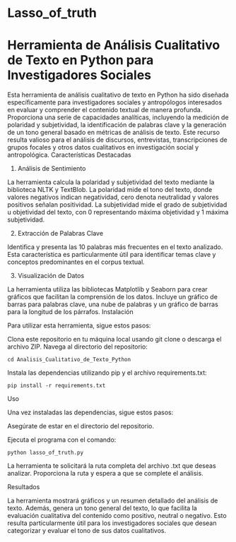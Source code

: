 # Lasso_of_truth

# Herramienta de Análisis Cualitativo de Texto en Python para Investigadores Sociales

Esta herramienta de análisis cualitativo de texto en Python ha sido diseñada específicamente para investigadores sociales y antropólogos interesados en evaluar y comprender el contenido textual de manera profunda. Proporciona una serie de capacidades analíticas, incluyendo la medición de polaridad y subjetividad, la identificación de palabras clave y la generación de un tono general basado en métricas de análisis de texto. Este recurso resulta valioso para el análisis de discursos, entrevistas, transcripciones de grupos focales y otros datos cualitativos en investigación social y antropológica.
Características Destacadas

1. Análisis de Sentimiento

La herramienta calcula la polaridad y subjetividad del texto mediante la biblioteca NLTK y TextBlob. La polaridad mide el tono del texto, donde valores negativos indican negatividad, cero denota neutralidad y valores positivos señalan positividad. La subjetividad mide el grado de subjetividad u objetividad del texto, con 0 representando máxima objetividad y 1 máxima subjetividad.

2. Extracción de Palabras Clave

Identifica y presenta las 10 palabras más frecuentes en el texto analizado. Esta característica es particularmente útil para identificar temas clave y conceptos predominantes en el corpus textual.

3. Visualización de Datos

La herramienta utiliza las bibliotecas Matplotlib y Seaborn para crear gráficos que facilitan la comprensión de los datos. Incluye un gráfico de barras para palabras clave, una nube de palabras y un gráfico de barras para la longitud de los párrafos.
Instalación

Para utilizar esta herramienta, sigue estos pasos:

Clona este repositorio en tu máquina local usando git clone o descarga el archivo ZIP.
Navega al directorio del repositorio:

    cd Analisis_Cualitativo_de_Texto_Python

Instala las dependencias utilizando pip y el archivo requirements.txt:

    pip install -r requirements.txt

Uso

Una vez instaladas las dependencias, sigue estos pasos:

  Asegúrate de estar en el directorio del repositorio.

  Ejecuta el programa con el comando:

    python lasso_of_truth.py

  La herramienta te solicitará la ruta completa del archivo .txt que deseas analizar. Proporciona la ruta y espera a que se complete el análisis.

Resultados

La herramienta mostrará gráficos y un resumen detallado del análisis de texto. Además, genera un tono general del texto, lo que facilita la evaluación cualitativa del contenido como positivo, neutral o negativo. Esto resulta particularmente útil para los investigadores sociales que desean categorizar y evaluar el tono de sus datos cualitativos.


